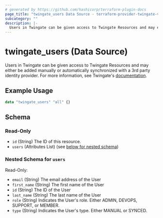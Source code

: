 ```yaml
---
# generated by https://github.com/hashicorp/terraform-plugin-docs
page_title: "twingate_users Data Source - terraform-provider-twingate-vmanilo"
subcategory: ""
description: |-
  Users in Twingate can be given access to Twingate Resources and may either be added manually or automatically synchronized with a 3rd party identity provider. For more information, see Twingate's documentation https://docs.twingate.com/docs/users.
---
```


# twingate_users (Data Source)

Users in Twingate can be given access to Twingate Resources and may either be added manually or automatically synchronized with a 3rd party identity provider. For more information, see Twingate's [documentation](https://docs.twingate.com/docs/users).

## Example Usage

```terraform
data "twingate_users" "all" {}
```

<!-- schema generated by tfplugindocs -->
## Schema

### Read-Only

- `id` (String) The ID of this resource.
- `users` (Attributes List) (see [below for nested schema](#nestedatt--users))

<a id="nestedatt--users"></a>
### Nested Schema for `users`

Read-Only:

- `email` (String) The email address of the User
- `first_name` (String) The first name of the User
- `id` (String) The ID of the User
- `last_name` (String) The last name of the User
- `role` (String) Indicates the User's role. Either ADMIN, DEVOPS, SUPPORT, or MEMBER.
- `type` (String) Indicates the User's type. Either MANUAL or SYNCED.
